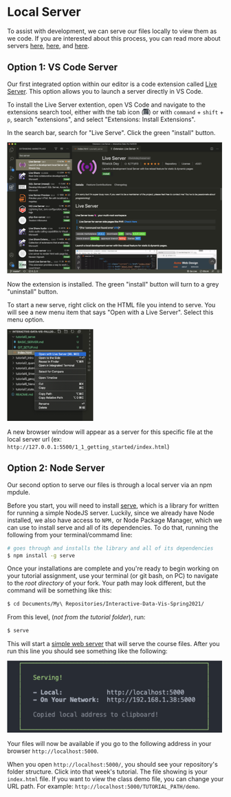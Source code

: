 # Local Server

To assist with development, we can serve our files locally to view them as we code. If you are interested about this process, you can read more about servers [here](https://developer.mozilla.org/en-US/docs/Learn/Common_questions/How_does_the_Internet_work), [here](https://developer.mozilla.org/en-US/docs/Learn/Common_questions/What_is_a_web_server), and [here](https://developer.mozilla.org/en-US/docs/Learn/Common_questions/set_up_a_local_testing_server).


## Option 1: VS Code Server

Our first integrated option within our editor is a code extension called [Live Server](https://marketplace.visualstudio.com/items?itemName=ritwickdey.LiveServer). This option allows you to launch a server directly in VS Code.

To install the Live Server extention, open VS Code and navigate to the extensions search tool, either with the tab icon (<img src='../lib/assets/extensions.png' width='12px'>) or with `command` + `shift` + `p`, search "extensions", and select "Extensions: Install Extensions".

In the search bar, search for "Live Serve". Click the green "install" button.

<img src='../lib/assets/liveServerExt.png' width='500px'>

Now the extension is installed. The green "install" button will turn to a grey "uninstall" button.

To start a new serve, right click on the HTML file you intend to serve. You will see a new menu item that says "Open with a Live Server". Select this menu option.

<img src='../lib/assets/liveServerMenu.png' width='200px'>

A new browser window will appear as a server for this specific file at the local server url (ex: `http://127.0.0.1:5500/1_1_getting_started/index.html`)


## Option 2: Node Server

Our second option to serve our files is through a local server via an npm mpdule.

Before you start, you will need to install [serve](https://github.com/zeit/serve#readme), which is a library for written for running a simple NodeJS server. Luckily, since we already have Node installed, we also have access to `NPM,` or Node Package Manager, which we can use to install serve and all of its dependencies. To do that, running the following from your terminal/commamd line:

```sh
# goes through and installs the library and all of its dependencies
$ npm install -g serve
```

Once your installations are complete and you're ready to begin working on your tutorial assignment, use your terminal (or git bash, on PC) to navigate to the _root directory_ of your fork. Your path may look different, but the command will be something like this:

```sh
$ cd Documents/My\ Repositories/Interactive-Data-Vis-Spring2021/
```

From this level, (_not from the tutorial folder_), run:

```sh
$ serve
```

This will start a [simple web server](https://github.com/zeit/serve#readme) that will serve the course files. After you run this line you should see something like the following:

<img src='../lib/assets/servingDirectory.png' width='500px'>

Your files will now be available if you go to the following address in your browser `http://localhost:5000`.

When you open `http://localhost:5000/`, you should see your repository's folder structure. Click into that week's tutorial. The file showing is your `index.html` file. If you want to view the class demo file, you can change your URL path. For example: `http://localhost:5000/TUTORIAL_PATH/demo`.
